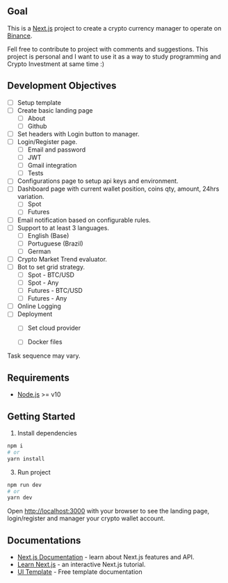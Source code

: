 ## Goal
This is a [Next.js](https://nextjs.org/) project to create a crypto currency manager to operate on [Binance](https://www.binance.com/).

Fell free to contribute to project with comments and suggestions. This project is personal and I want to use it as a way to study programming and Crypto Investment at same time :)

## Development Objectives
- [ ] Setup template
- [ ] Create basic landing page
    - [ ] About
    - [ ] Github
- [ ] Set headers with Login button to manager.
- [ ] Login/Register page.
    - [ ] Email and password
    - [ ] JWT
    - [ ] Gmail integration
    - [ ] Tests
- [ ] Configurations page to setup api keys and environment.
- [ ] Dashboard page with current wallet position, coins qty, amount, 24hrs variation.
    - [ ] Spot
    - [ ] Futures
- [ ] Email notification based on configurable rules.
- [ ] Support to at least 3 languages.
    - [ ] English (Base)
    - [ ] Portuguese (Brazil)
    - [ ] German
- [ ] Crypto Market Trend evaluator.
- [ ] Bot to set grid strategy.
    - [ ] Spot - BTC/USD
    - [ ] Spot - Any
    - [ ] Futures - BTC/USD
    - [ ] Futures - Any
- [ ] Online Logging 
- [ ] Deployment
    - [ ] Set cloud provider
    - [ ] Docker files



Task sequence may vary.

## Requirements
 - [Node.js](https://nodejs.org/en/) >= v10

## Getting Started

1. Install dependencies
```bash
npm i
# or
yarn install
```

3. Run project 
```bash
npm run dev
# or
yarn dev
```

Open [http://localhost:3000](http://localhost:3000) with your browser to see the landing page, login/register and manager your crypto wallet account.

## Documentations
- [Next.js Documentation](https://nextjs.org/docs) - learn about Next.js features and API.
- [Learn Next.js](https://nextjs.org/learn) - an interactive Next.js tutorial.
- [UI Template](https://www.creative-tim.com/learning-lab/nextjs/quick-start/argon-dashboard) - Free template documentation
<!-- - [Learn react-i18next](https://react.i18next.com/guides/quick-start) - quick start to use i18next on you Next.js project -->

